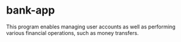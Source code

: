 # bank-app
This program enables managing user accounts as well as performing various financial operations, such as money transfers.
